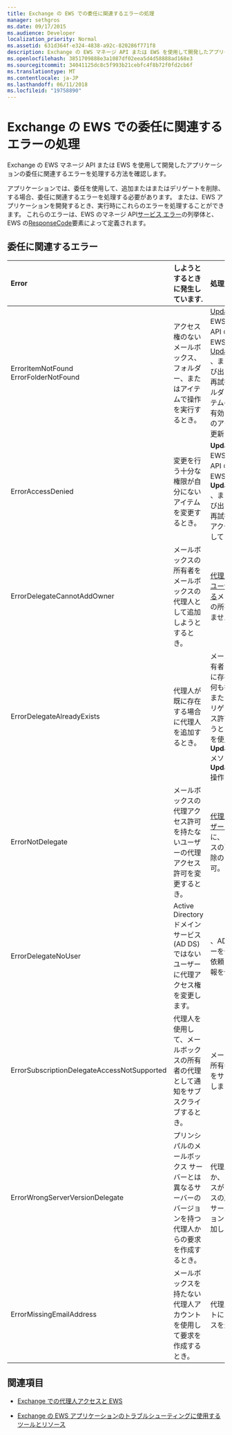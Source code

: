 ```yaml
---
title: Exchange の EWS での委任に関連するエラーの処理
manager: sethgros
ms.date: 09/17/2015
ms.audience: Developer
localization_priority: Normal
ms.assetid: 631d364f-e324-4838-a92c-820286f771f8
description: Exchange の EWS マネージ API または EWS を使用して開発したアプリケーションの委任に関連するエラーを処理する方法を確認します。
ms.openlocfilehash: 3851709888e3a1087df02eea5d4d58888ad168e3
ms.sourcegitcommit: 34041125dc8c5f993b21cebfc4f8b72f0fd2cb6f
ms.translationtype: MT
ms.contentlocale: ja-JP
ms.lasthandoff: 06/11/2018
ms.locfileid: "19758890"
---
```

# <a name="handling-delegation-related-errors-in-ews-in-exchange"></a>Exchange の EWS での委任に関連するエラーの処理

Exchange の EWS マネージ API または EWS を使用して開発したアプリケーションの委任に関連するエラーを処理する方法を確認します。
  
アプリケーションでは、委任を使用して、追加またはまたはデリゲートを削除、する場合、委任に関連するエラーを処理する必要があります。 または、EWS アプリケーションを開発するとき、実行時にこれらのエラーを処理することができます。 これらのエラーは、EWS のマネージ API[サービス エラー](http://msdn.microsoft.com/EN-US/library/microsoft.exchange.webservices.data.serviceerror%28v=exchg.80%29.aspx)の列挙体と、EWS の[ResponseCode](http://msdn.microsoft.com/library/4b84d670-74c9-4d6d-84e7-f0a9f76f0d93%28Office.15%29.aspx)要素によって定義されます。 
  
## <a name="delegation-related-errors"></a>委任に関連するエラー

|**Error**|**しようとするときに発生しています.**|**処理方法**|
|:-----|:-----|:-----|
|ErrorItemNotFound  <br/> ErrorFolderNotFound  <br/> |アクセス権のないメールボックス、フォルダー、またはアイテムで操作を実行するとき。  <br/> |[UpdateDelegates](http://msdn.microsoft.com/EN-US/library/microsoft.exchange.webservices.data.exchangeservice.updatedelegates%28v=exchg.80%29.aspx) EWS のマネージ API のメソッド、EWS の[UpdateDelegate](http://msdn.microsoft.com/library/03f618ac-ad1a-4772-9b81-c5bb0f12d6ab%28Office.15%29.aspx) 、または操作を呼び出すと、要求を再試行して、フォルダーまたはアイテムのアクセスを有効にする代理人のアクセス許可を更新しています。  <br/> |
|ErrorAccessDenied  <br/> |変更を行う十分な権限が自分にないアイテムを変更するとき。  <br/> |**UpdateDelegate** EWS のマネージ API のメソッド、EWS の**UpdateDelegate** 、または操作を呼び出すと、要求を再試行して、[代理アクセス権を更新しています。  <br/> |
|ErrorDelegateCannotAddOwner  <br/> |メールボックスの所有者をメールボックスの代理人として追加しようとするとき。  <br/> |[代理人として別のユーザーを追加する](how-to-add-and-remove-delegates-by-using-ews-in-exchange.md)メールボックスの所有者ではありません。  <br/> |
|ErrorDelegateAlreadyExists  <br/> |代理人が既に存在する場合に代理人を追加するとき。  <br/> |メールボックス所有者の代理人が既に存在するため、何も行われない。 または、既存のデリゲートのアクセス許可を変更しようとしている場合を使用して、 **UpdateDelegates**メソッドまたは**UpdateDelegate**操作します。  <br/> |
|ErrorNotDelegate  <br/> |メールボックスの代理アクセス許可を持たないユーザーの代理アクセス許可を変更するとき。  <br/> |[代理人としてユーザーを追加する](how-to-add-and-remove-delegates-by-using-ews-in-exchange.md)前に、メールボックスの更新または削除のアクセス許可。  <br/> |
|ErrorDelegateNoUser  <br/> |Active Directory ドメイン サービス (AD DS) ではないユーザーに代理アクセス権を変更します。  <br/> |、AD DS でユーザーを作成するか、依頼の代理人の情報を修正します。  <br/> |
|ErrorSubscriptionDelegateAccessNotSupported  <br/> |代理人を使用して、メールボックスの所有者の代理として通知をサブスクライブするとき。  <br/> |メールボックスの所有者として通知をサブスクライブします。  <br/> |
|ErrorWrongServerVersionDelegate  <br/> |プリンシパルのメールボックス サーバーとは異なるサーバーのバージョンを持つ代理人からの要求を作成するとき。  <br/> |代理人を使用するか、メールボックスがメールボックスの所有者と同じサーバーのバージョンの代理人を追加します。  <br/> |
|ErrorMissingEmailAddress  <br/> |メールボックスを持たない代理人アカウントを使用して要求を作成するとき。  <br/> |代理人のアカウントにメールボックスを追加します。  <br/> |
   
## <a name="see-also"></a>関連項目


- [Exchange での代理人アクセスと EWS](delegate-access-and-ews-in-exchange.md)
    
- [Exchange の EWS アプリケーションのトラブルシューティングに使用するツールとリソース](tools-and-resources-for-troubleshooting-ews-applications-for-exchange.md)
    

